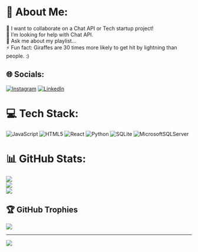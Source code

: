 # 💫 About Me:
👯 I want to collaborate on a Chat API or Tech startup project!<br>🤝 I’m looking for help with Chat API.<br>💬 Ask me about my playlist...<br>⚡ Fun fact: Giraffes are 30 times more likely to get hit by lightning than people. :)


## 🌐 Socials:
[![Instagram](https://img.shields.io/badge/Instagram-%23E4405F.svg?logo=Instagram&logoColor=white)](https://instagram.com/jus_umbrella) 
[![LinkedIn](https://img.shields.io/badge/LinkedIn-%230077B5.svg?logo=linkedin&logoColor=white)](https://linkedin.com/in/KeithMurimi)   

# 💻 Tech Stack:
![JavaScript](https://img.shields.io/badge/javascript-%23323330.svg?style=for-the-badge&logo=javascript&logoColor=%23F7DF1E) ![HTML5](https://img.shields.io/badge/html5-%23E34F26.svg?style=for-the-badge&logo=html5&logoColor=white) ![React](https://img.shields.io/badge/react-%2320232a.svg?style=for-the-badge&logo=react&logoColor=%2361DAFB) ![Python](https://img.shields.io/badge/python-3670A0?style=for-the-badge&logo=python&logoColor=ffdd54) ![SQLite](https://img.shields.io/badge/sqlite-%2307405e.svg?style=for-the-badge&logo=sqlite&logoColor=white) ![MicrosoftSQLServer](https://img.shields.io/badge/Microsoft%20SQL%20Server-CC2927?style=for-the-badge&logo=microsoft%20sql%20server&logoColor=white)
# 📊 GitHub Stats:
![](https://github-readme-stats.vercel.app/api?username=Umbrellaisnothere&theme=dark&hide_border=false&include_all_commits=true&count_private=false)<br/>
![](https://github-readme-streak-stats.herokuapp.com/?user=Umbrellaisnothere&theme=dark&hide_border=false)<br/>
![](https://github-readme-stats.vercel.app/api/top-langs/?username=Umbrellaisnothere&theme=dark&hide_border=false&include_all_commits=true&count_private=false&layout=compact)

## 🏆 GitHub Trophies
![](https://github-profile-trophy.vercel.app/?username=Umbrellaisnothere&theme=radical&no-frame=false&no-bg=true&margin-w=4)

---
[![](https://visitcount.itsvg.in/api?id=Umbrellaisnothere&icon=0&color=0)](https://visitcount.itsvg.in)

<!-- Proudly created with GPRM ( https://gprm.itsvg.in ) -->
